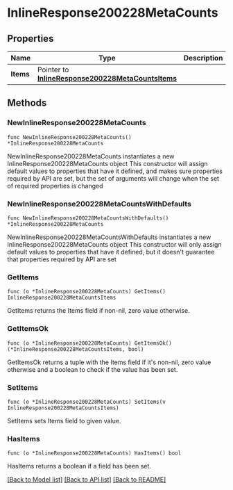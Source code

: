 # InlineResponse200228MetaCounts

## Properties

Name | Type | Description | Notes
------------ | ------------- | ------------- | -------------
**Items** | Pointer to [**InlineResponse200228MetaCountsItems**](InlineResponse200228MetaCountsItems.md) |  | [optional] 

## Methods

### NewInlineResponse200228MetaCounts

`func NewInlineResponse200228MetaCounts() *InlineResponse200228MetaCounts`

NewInlineResponse200228MetaCounts instantiates a new InlineResponse200228MetaCounts object
This constructor will assign default values to properties that have it defined,
and makes sure properties required by API are set, but the set of arguments
will change when the set of required properties is changed

### NewInlineResponse200228MetaCountsWithDefaults

`func NewInlineResponse200228MetaCountsWithDefaults() *InlineResponse200228MetaCounts`

NewInlineResponse200228MetaCountsWithDefaults instantiates a new InlineResponse200228MetaCounts object
This constructor will only assign default values to properties that have it defined,
but it doesn't guarantee that properties required by API are set

### GetItems

`func (o *InlineResponse200228MetaCounts) GetItems() InlineResponse200228MetaCountsItems`

GetItems returns the Items field if non-nil, zero value otherwise.

### GetItemsOk

`func (o *InlineResponse200228MetaCounts) GetItemsOk() (*InlineResponse200228MetaCountsItems, bool)`

GetItemsOk returns a tuple with the Items field if it's non-nil, zero value otherwise
and a boolean to check if the value has been set.

### SetItems

`func (o *InlineResponse200228MetaCounts) SetItems(v InlineResponse200228MetaCountsItems)`

SetItems sets Items field to given value.

### HasItems

`func (o *InlineResponse200228MetaCounts) HasItems() bool`

HasItems returns a boolean if a field has been set.


[[Back to Model list]](../README.md#documentation-for-models) [[Back to API list]](../README.md#documentation-for-api-endpoints) [[Back to README]](../README.md)



